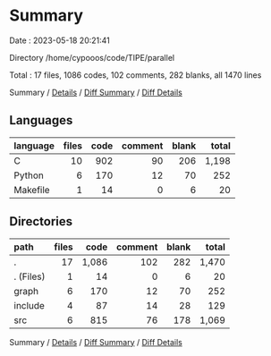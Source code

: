 # Summary

Date : 2023-05-18 20:21:41

Directory /home/cypooos/code/TIPE/parallel

Total : 17 files,  1086 codes, 102 comments, 282 blanks, all 1470 lines

Summary / [Details](details.md) / [Diff Summary](diff.md) / [Diff Details](diff-details.md)

## Languages
| language | files | code | comment | blank | total |
| :--- | ---: | ---: | ---: | ---: | ---: |
| C | 10 | 902 | 90 | 206 | 1,198 |
| Python | 6 | 170 | 12 | 70 | 252 |
| Makefile | 1 | 14 | 0 | 6 | 20 |

## Directories
| path | files | code | comment | blank | total |
| :--- | ---: | ---: | ---: | ---: | ---: |
| . | 17 | 1,086 | 102 | 282 | 1,470 |
| . (Files) | 1 | 14 | 0 | 6 | 20 |
| graph | 6 | 170 | 12 | 70 | 252 |
| include | 4 | 87 | 14 | 28 | 129 |
| src | 6 | 815 | 76 | 178 | 1,069 |

Summary / [Details](details.md) / [Diff Summary](diff.md) / [Diff Details](diff-details.md)